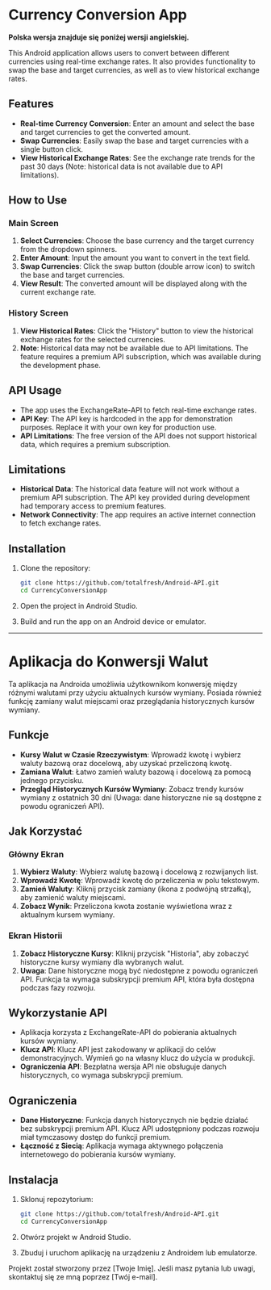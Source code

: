 # Currency Conversion App

**Polska wersja znajduje się poniżej wersji angielskiej.**

This Android application allows users to convert between different currencies using real-time exchange rates. It also provides functionality to swap the base and target currencies, as well as to view historical exchange rates.

## Features

- **Real-time Currency Conversion**: Enter an amount and select the base and target currencies to get the converted amount.
- **Swap Currencies**: Easily swap the base and target currencies with a single button click.
- **View Historical Exchange Rates**: See the exchange rate trends for the past 30 days (Note: historical data is not available due to API limitations).

## How to Use

### Main Screen

1. **Select Currencies**: Choose the base currency and the target currency from the dropdown spinners.
2. **Enter Amount**: Input the amount you want to convert in the text field.
3. **Swap Currencies**: Click the swap button (double arrow icon) to switch the base and target currencies.
4. **View Result**: The converted amount will be displayed along with the current exchange rate.

### History Screen

1. **View Historical Rates**: Click the "History" button to view the historical exchange rates for the selected currencies.
2. **Note**: Historical data may not be available due to API limitations. The feature requires a premium API subscription, which was available during the development phase.

## API Usage

- The app uses the ExchangeRate-API to fetch real-time exchange rates.
- **API Key**: The API key is hardcoded in the app for demonstration purposes. Replace it with your own key for production use.
- **API Limitations**: The free version of the API does not support historical data, which requires a premium subscription.

## Limitations

- **Historical Data**: The historical data feature will not work without a premium API subscription. The API key provided during development had temporary access to premium features.
- **Network Connectivity**: The app requires an active internet connection to fetch exchange rates.

## Installation

1. Clone the repository:
    ```bash
    git clone https://github.com/totalfresh/Android-API.git
    cd CurrencyConversionApp
    ```

2. Open the project in Android Studio.

3. Build and run the app on an Android device or emulator.

---

# Aplikacja do Konwersji Walut

Ta aplikacja na Androida umożliwia użytkownikom konwersję między różnymi walutami przy użyciu aktualnych kursów wymiany. Posiada również funkcję zamiany walut miejscami oraz przeglądania historycznych kursów wymiany.

## Funkcje

- **Kursy Walut w Czasie Rzeczywistym**: Wprowadź kwotę i wybierz waluty bazową oraz docelową, aby uzyskać przeliczoną kwotę.
- **Zamiana Walut**: Łatwo zamień waluty bazową i docelową za pomocą jednego przycisku.
- **Przegląd Historycznych Kursów Wymiany**: Zobacz trendy kursów wymiany z ostatnich 30 dni (Uwaga: dane historyczne nie są dostępne z powodu ograniczeń API).

## Jak Korzystać

### Główny Ekran

1. **Wybierz Waluty**: Wybierz walutę bazową i docelową z rozwijanych list.
2. **Wprowadź Kwotę**: Wprowadź kwotę do przeliczenia w polu tekstowym.
3. **Zamień Waluty**: Kliknij przycisk zamiany (ikona z podwójną strzałką), aby zamienić waluty miejscami.
4. **Zobacz Wynik**: Przeliczona kwota zostanie wyświetlona wraz z aktualnym kursem wymiany.

### Ekran Historii

1. **Zobacz Historyczne Kursy**: Kliknij przycisk "Historia", aby zobaczyć historyczne kursy wymiany dla wybranych walut.
2. **Uwaga**: Dane historyczne mogą być niedostępne z powodu ograniczeń API. Funkcja ta wymaga subskrypcji premium API, która była dostępna podczas fazy rozwoju.

## Wykorzystanie API

- Aplikacja korzysta z ExchangeRate-API do pobierania aktualnych kursów wymiany.
- **Klucz API**: Klucz API jest zakodowany w aplikacji do celów demonstracyjnych. Wymień go na własny klucz do użycia w produkcji.
- **Ograniczenia API**: Bezpłatna wersja API nie obsługuje danych historycznych, co wymaga subskrypcji premium.

## Ograniczenia

- **Dane Historyczne**: Funkcja danych historycznych nie będzie działać bez subskrypcji premium API. Klucz API udostępniony podczas rozwoju miał tymczasowy dostęp do funkcji premium.
- **Łączność z Siecią**: Aplikacja wymaga aktywnego połączenia internetowego do pobierania kursów wymiany.

## Instalacja

1. Sklonuj repozytorium:
    ```bash
    git clone https://github.com/totalfresh/Android-API.git
    cd CurrencyConversionApp
    ```

2. Otwórz projekt w Android Studio.

3. Zbuduj i uruchom aplikację na urządzeniu z Androidem lub emulatorze.

Projekt został stworzony przez [Twoje Imię]. Jeśli masz pytania lub uwagi, skontaktuj się ze mną poprzez [Twój e-mail].
